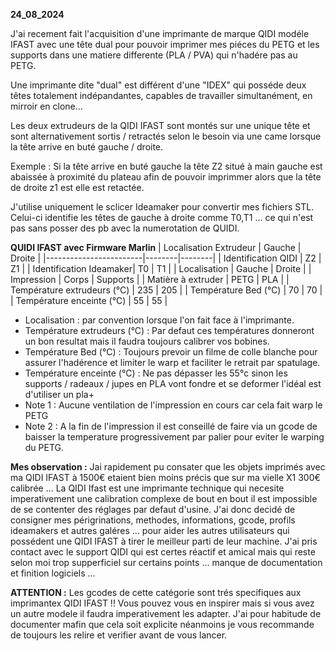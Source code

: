 **24_08_2024**

J'ai recement fait l'acquisition d'une imprimante de marque QIDI modéle IFAST avec une tête dual pour pouvoir imprimer mes piéces du PETG et les supports dans une matiere differente (PLA / PVA) qui n'hadére pas au PETG.
 
 Une imprimante dite "dual" est différent d'une "IDEX" qui posséde deux têtes totalement indépandantes, capables de travailler simultanément, en mirroir en clone...

Les deux extrudeurs de la QIDI IFAST sont montés sur une unique tête et sont alternativement sortis / retractés selon le besoin via une came lorsque la tête arrive en buté gauche / droite. 

Exemple : Si la tête arrive en buté gauche la tête Z2 situé à main gauche est abaissée à proximité du plateau afin de pouvoir imprimmer alors que la tête de droite z1 est elle est retactée.

J'utilise uniquement le sclicer Ideamaker pour convertir mes fichiers STL. Celui-ci identifie les têtes de gauche à droite comme T0,T1 ... ce qui n'est pas sans posser des pb avec la numerotation de QUIDI.


**QUIDI IFAST avec Firmware Marlin**
| Localisation Extrudeur | Gauche | Droite |
|------------------------|--------|--------|
| Identification QIDI    | Z2     | Z1     |
| Identification Ideamaker| T0     | T1     |
| Localisation           | Gauche | Droite |
| Impression              | Corps  | Supports |
| Matière à extruder      | PETG   | PLA     |
| Température extrudeurs (°C) | 235    | 205    |
| Température Bed (°C)    | 70   | 70      |
| Température enceinte (°C) | 55     | 55       |

- Localisation  : par convention lorsque l'on fait face à l'imprimante.
- Température extrudeurs (°C) : Par defaut ces températures donneront un bon resultat mais il faudra toujours calibrer vos bobines.
- Température Bed (°C)  : Toujours prevoir un filme de colle blanche pour assurer l'hadérence et limiter le warp et faciliter le retrait par spatulage.
- Température enceinte (°C) : Ne pas dépasser les 55°c sinon les supports / radeaux / jupes en PLA vont fondre et se deformer l'idéal est d'utiliser un pla+ 
- Note 1 : Aucune ventilation de l'impression en cours car cela fait warp le PETG
- Note 2 : A la fin de l'impression il est conseillé de faire via un gcode de baisser la temperature progressivement par palier pour eviter le warping du PETG.

**Mes observation :** Jai rapidement pu consater que les objets imprimés avec ma QIDI IFAST à 1500€ etaient bien moins précis que sur ma vielle X1 300€ calibrée ... La  QIDI Ifast est une imprimante technique qui necesite imperativement une calibration complexe de bout en bout il est impossible de se contenter des réglages par defaut d'usine. J'ai donc decidé de consigner mes périgrinations, methodes, informations, gcode, profils ideamakers et autres galéres ... pour aider les autres utilisateurs qui possédent une QIDI IFAST à tirer le meilleur parti de leur machine. J'ai pris contact avec le support QIDI qui est certes réactif et amical mais qui reste selon moi trop supperficiel sur certains points ... manque de documentation et finition logiciels ... 

**ATTENTION :** Les gcodes de cette catégorie sont trés specifiques aux imprimantex QIDI IFAST !! Vous pouvez vous en inspirer mais si vous avez un autre modele il faudra imperativement les adapter. J'ai pour habitude de documenter mafin que cela soit explicite néanmoins je vous recommande de toujours les relire et verifier avant de vous lancer.
